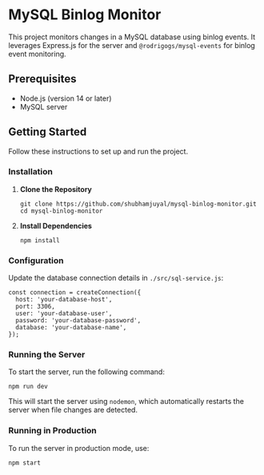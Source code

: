 <!DOCTYPE html>
<html lang="en">
<head>
  <meta charset="UTF-8">
  <meta name="viewport" content="width=device-width, initial-scale=1.0">
<!--   <title>MySQL Binlog Monitor README</title> -->
</head>
<body>
  <h1>MySQL Binlog Monitor</h1>
  <p>This project monitors changes in a MySQL database using binlog events. It leverages Express.js for the server and <code>@rodrigogs/mysql-events</code> for binlog event monitoring.</p>

  <h2>Prerequisites</h2>
  <ul>
    <li>Node.js (version 14 or later)</li>
    <li>MySQL server</li>
  </ul>

  <h2>Getting Started</h2>
  <p>Follow these instructions to set up and run the project.</p>

  <h3>Installation</h3>
  <ol>
    <li>
      <strong>Clone the Repository</strong>
      <pre><code>git clone https://github.com/shubhamjuyal/mysql-binlog-monitor.git
cd mysql-binlog-monitor</code></pre>
    </li>
    <li>
      <strong>Install Dependencies</strong>
      <pre><code>npm install</code></pre>
    </li>
  </ol>

  <h3>Configuration</h3>
  <p>Update the database connection details in <code>./src/sql-service.js</code>:</p>
  <pre><code>const connection = createConnection({
  host: 'your-database-host',
  port: 3306,
  user: 'your-database-user',
  password: 'your-database-password',
  database: 'your-database-name',
});</code></pre>

  <h3>Running the Server</h3>
  <p>To start the server, run the following command:</p>
  <pre><code>npm run dev</code></pre>
  <p>This will start the server using <code>nodemon</code>, which automatically restarts the server when file changes are detected.</p>

  <h3>Running in Production</h3>
  <p>To run the server in production mode, use:</p>
  <pre><code>npm start</code></pre>
</body>
</html>
